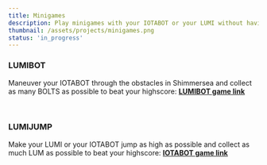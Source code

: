 ```yaml
---
title: Minigames
description: Play minigames with your IOTABOT or your LUMI without having to own any NFT
thumbnail: /assets/projects/minigames.png
status: 'in_progress'
---
```


### LUMIBOT

Maneuver your IOTABOT through the obstacles in Shimmersea and collect as many BOLTS as possible to beat your highscore: **[LUMIBOT game link](https://lumibot.iotabots.io/)**

&nbsp;

### LUMIJUMP

Make your LUMI or your IOTABOT jump as high as possible and collect as much LUM as possible to beat your highscore: **[IOTABOT game link](https://lumijump.shimmersea.finance/)**

